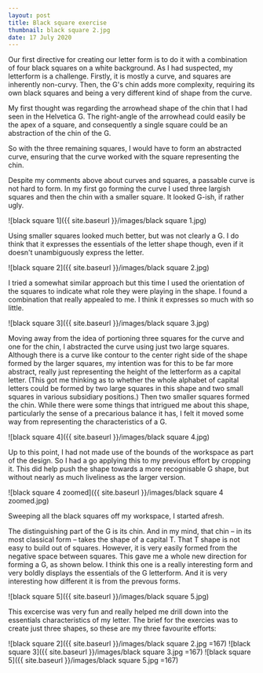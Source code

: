 ```yaml
---
layout: post
title: Black square exercise
thumbnail: black square 2.jpg
date: 17 July 2020
---
```


Our first directive for creating our letter form is to do it with a combination of four black squares on a white background. As I had suspected, my letterform is a challenge. Firstly, it is mostly a curve, and squares are inherently non-curvy. Then, the G's chin adds more complexity, requiring its own black squares and being a very different kind of shape from the curve.

My first thought was regarding the arrowhead shape of the chin that I had seen in the Helvetica G. The right-angle of the arrowhead could easily be the apex of a square, and consequently a single square could be an abstraction of the chin of the G.

So with the three remaining squares, I would have to form an abstracted curve, ensuring that the curve worked with the square representing the chin.

Despite my comments above about curves and squares, a passable curve is not hard to form. In my first go forming the curve I used three largish squares and then the chin with a smaller square. It looked G-ish, if rather ugly.

![black square 1]({{ site.baseurl }}/images/black square 1.jpg)

Using smaller squares looked much better, but was not clearly a G. I do think that it expresses the essentials of the letter shape though, even if it doesn't unambiguously express the letter.

![black square 2]({{ site.baseurl }}/images/black square 2.jpg)

I tried a somewhat similar approach but this time I used the orientation of the squares to indicate what role they were playing in the shape. I found a combination that really appealed to me. I think it expresses so much with so little.

![black square 3]({{ site.baseurl }}/images/black square 3.jpg)

Moving away from the idea of portioning three squares for the curve and one for the chin, I abstracted the curve using just two large squares. Although there is a curve like contour to the center right side of the shape formed by the larger squares, my intention was for this to be far more abstract, really just representing the height of the letterform as a capital letter. (This got me thinking as to whether the whole alphabet of capital letters could be formed by two large squares in this shape and two small squares in various subsidiary positions.) Then two smaller squares formed the chin. While there were some things that intrigued me about this shape, particularly the sense of a precarious balance it has, I felt it moved some way from representing the characteristics of a G. 

![black square 4]({{ site.baseurl }}/images/black square 4.jpg)

Up to this point, I had not made use of the bounds of the workspace as part of the design. So I had a go applying this to my previous effort by cropping it. This did help push the shape towards a more recognisable G shape, but without nearly as much liveliness as the larger version.

![black square 4 zoomed]({{ site.baseurl }}/images/black square 4 zoomed.jpg)

Sweeping all the black squares off my workspace, I started afresh.

The distinguishing part of the G is its chin. And in my mind, that chin – in its most classical form – takes the shape of a capital T. That T shape is not easy to build out of squares. However, it is very easily formed from the negative space between squares. This gave me a whole new direction for forming a G, as shown below. I think this one is a really interesting form and very boldly displays the essentials of the G letterform. And it is very interesting how different it is from the prevous forms.

![black square 5]({{ site.baseurl }}/images/black square 5.jpg)

This excercise was very fun and really helped me drill down into the essentials characteristics of my letter. The brief for the exercies was to create just three shapes, so these are my three favourite efforts:

![black square 2]({{ site.baseurl }}/images/black square 2.jpg =167) ![black square 3]({{ site.baseurl }}/images/black square 3.jpg =167) ![black square 5]({{ site.baseurl }}/images/black square 5.jpg =167)
